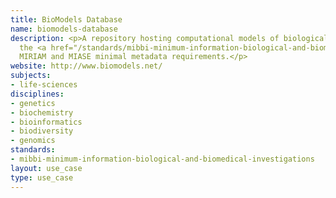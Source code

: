```yaml
---
title: BioModels Database
name: biomodels-database
description: <p>A repository hosting computational models of biological systems, using
  the <a href="/standards/mibbi-minimum-information-biological-and-biomedical-investigations.html">MIBBI</a>-registered
  MIRIAM and MIASE minimal metadata requirements.</p>
website: http://www.biomodels.net/
subjects:
- life-sciences
disciplines:
- genetics
- biochemistry
- bioinformatics
- biodiversity
- genomics
standards:
- mibbi-minimum-information-biological-and-biomedical-investigations
layout: use_case
type: use_case
---
```


